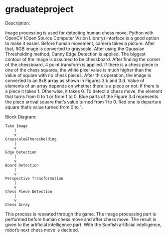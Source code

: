 # graduateproject

Description:

Image processing is used for detecting human chess move. Python with
OpenCV (Open Source Computer Vision Library) interface is a good option to make it easier.
Before human movement, camera takes a picture. After that, RGB image is converted to
grayscale. After using the Gaussian Thresholding method, Canny Edge Detection is applied.
The biggest contour of the image is assumed to be chessboard. After finding the corner of the
chessboard, 4 point transform is applied. If there is a chess piece in one of the chess squares,
the white pixel value is much higher than the value of square with no chess pieces. After this
operation, the image is converted to an 8x8 array as shown in Figures 3.b and 3.d. Value of
elements of an array depends on whether there is a piece or not. If there is a piece it takes 1.
Otherwise, it takes 0. To detect a chess move, the element that turns from 0 to 1 or from 1 to 0.
Blue parts of the Figure 3.d represents the piece arrival square that’s value turned from 1 to 0.
Red one is departure square that’s value turned from 0 to 1.

Block Diagram:

 	Take Image 
	  	|
  		v 
 	Grayscale&Theresholding
  		|
  		v 
 	Edge Detection
  		|
 	 	v
 	Board Detection 
  		|
  		v 
 	Perspective Transformation
  		|
  		v 
 	Chess Piece Detection
  		|
  		v 
  	Chess Array

This process is repeated through the game. The image processing part is performed
before human chess move and after chess move. The result is given to the artificial intelligence
part. With the Sunfish artificial intelligence, robot’s next chess move is decided.